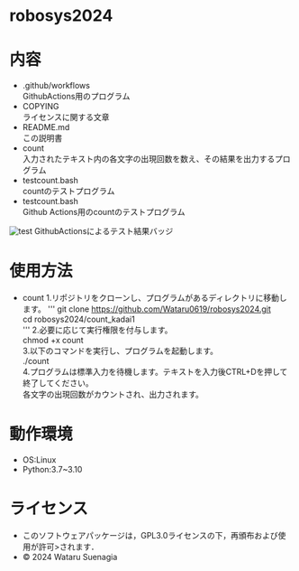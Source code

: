 # robosys2024

# 内容
- .github/workflows  
GithubActions用のプログラム
- COPYING  
ライセンスに関する文章
- README.md  
この説明書
- count  
入力されたテキスト内の各文字の出現回数を数え、その結果を出力するプログラム
- testcount.bash  
countのテストプログラム
- testcount.bash  
Github Actions用のcountのテストプログラム

![test](https://github.com/Wataru0619/robosys2024/actions/workflows/test.yml/badge.svg)
GithubActionsによるテスト結果バッジ

# 使用方法
- count
1.リポジトリをクローンし、プログラムがあるディレクトリに移動します。 
''' 
git clone https://github.com/Wataru0619/robosys2024.git  
cd robosys2024/count_kadai1  
'''
2.必要に応じて実行権限を付与します。  
chmod +x count  
3.以下のコマンドを実行し、プログラムを起動します。  
./count  
4.プログラムは標準入力を待機します。テキストを入力後CTRL+Dを押して終了してください。  
各文字の出現回数がカウントされ、出力されます。　　


# 動作環境
- OS:Linux
- Python:3.7~3.10

# ライセンス
- このソフトウェアパッケージは，GPL3.0ライセンスの下，再頒布および使用が許可>されます．
- © 2024 Wataru Suenagia
